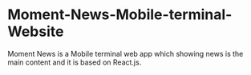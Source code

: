 # Moment-News-Mobile-terminal-Website
Moment News is a Mobile terminal web app which showing news is the main content and it is based on React.js.
